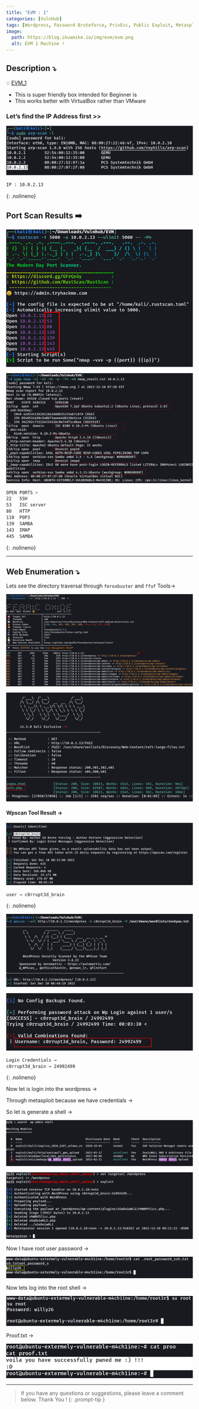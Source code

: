 ```yaml
---
title: "EVM : 1"
categories: [VulnHub]
tags: [Wordpress, Password Bruteforce, PrivEsc, Public Exploit, Metasploit]
image:
  path: https://blog.ikuamike.io/img/evm/evm.png
  alt: EVM 1 Machine !
---
```


## **Description ⤵️**


💡 [EVM_1](https://www.vulnhub.com/entry/evm-1,391/)

- This is super friendly box intended for Beginner is
- This works better with VirtualBox rather than VMware


### Let’s find the IP Address first >>

![Untitled](/Vulnhub-Files/img/EVM_1/Untitled.png)

```bash
IP : 10.0.2.13
```
{: .nolineno}

## Port Scan Results ➡️

![Untitled](/Vulnhub-Files/img/EVM_1/Untitled%201.png)

![Untitled](/Vulnhub-Files/img/EVM_1/Untitled%202.png)

```bash
OPEN PORTS >
22   SSH
53   ISC server
80   HTTP
110  POP3
139  SAMBA
143  IMAP
445  SAMBA
```
{: .nolineno}

---

## Web Enumeration ⤵️

Lets see the directory traversal through `feroxbuster` and `ffuf` Tools→

![Untitled](/Vulnhub-Files/img/EVM_1/Untitled%203.png)

![Untitled](/Vulnhub-Files/img/EVM_1/Untitled%204.png)

#### Wpscan Tool Result →

![Untitled](/Vulnhub-Files/img/EVM_1/Untitled%205.png)

```text
user → c0rrupt3d_brain
```
{: .nolineno}

![Untitled](/Vulnhub-Files/img/EVM_1/Untitled%206.png)

![Untitled](/Vulnhub-Files/img/EVM_1/Untitled%207.png)

```bash
Login Credentials → 
c0rrupt3d_brain → 24992499
```
{: .nolineno}

Now let is login into the wordpress →

Through metasploit because we have credentials →

So let is generate a shell →

![Untitled](/Vulnhub-Files/img/EVM_1/Untitled%208.png)

![Untitled](/Vulnhub-Files/img/EVM_1/Untitled%209.png)

Now I have root user password → 

![Untitled](/Vulnhub-Files/img/EVM_1/Untitled%2010.png)

Now lets log into the root shell →

![Untitled](/Vulnhub-Files/img/EVM_1/Untitled%2011.png)

Proof.txt →

![Untitled](/Vulnhub-Files/img/EVM_1/Untitled%2012.png)

---

> If you have any questions or suggestions, please leave a comment below.
Thank You ! 
{: .prompt-tip }